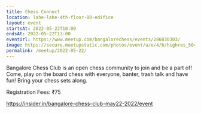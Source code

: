 ```yaml
---
title: Chess Connect
location: lahe-lahe-4th-floor-80-edifice
layout: event
startsAt: 2022-05-22T10:00
endsAt: 2022-05-22T13:00
eventUrl: https://www.meetup.com/bangalorechess/events/286030303/
image: https://secure.meetupstatic.com/photos/event/a/e/4/b/highres_504224619.jpeg
permalink: /meetup/2022-05-22/
---
```

Bangalore Chess Club is an open chess community to join and be a part of!
Come, play on the board chess with everyone, banter, trash talk and have fun!
Bring your chess sets along.

Registration Fees: ₹75

https://insider.in/bangalore-chess-club-may22-2022/event
